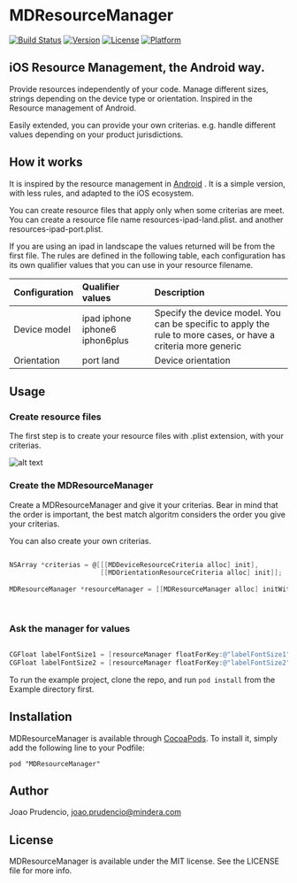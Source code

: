 # MDResourceManager

[![Build Status](https://travis-ci.org/prudencioj/MDResourceManager.svg?branch=master)](https://travis-ci.org/prudencioj/MDResourceManager)
[![Version](https://img.shields.io/cocoapods/v/MDResourceManager.svg?style=flat)](http://cocoadocs.org/docsets/MDResourceManager)
[![License](https://img.shields.io/cocoapods/l/MDResourceManager.svg?style=flat)](http://cocoadocs.org/docsets/MDResourceManager)
[![Platform](https://img.shields.io/cocoapods/p/MDResourceManager.svg?style=flat)](http://cocoadocs.org/docsets/MDResourceManager)


## iOS Resource Management, the Android way.
Provide resources independently of your code. Manage different sizes, strings depending on the device type or orientation.
Inspired in the Resource management of Android.

Easily extended, you can provide your own criterias. e.g. handle different values depending on your product jurisdictions.


## How it works

It is inspired by the resource management in [Android](http://developer.android.com/guide/topics/resources/providing-resources.html#BestMatch) . It is a simple version, with less rules, and adapted to the iOS ecosystem. 

You can create resource files that apply only when some criterias are meet. You can create a resource file name resources-ipad-land.plist. and another resources-ipad-port.plist.

If you are using an ipad in landscape the values returned will be from the first file. The rules are defined in the following table, each configuration has its own qualifier values that you can use in your resource filename.

| Configuration | Qualifier values | Description  |
| :--------------------| :---------------------------| :----------------------------|
|  Device model |  ipad iphone iphone6 iphon6plus  |  Specify the device model. You can be specific to apply the rule to more cases, or have a criteria more generic | 
|  Orientation |  port land  | Device orientation |                                                     


## Usage

### Create resource files

The first step is to create your resource files with .plist extension, with your criterias.

![alt text](http://s23.postimg.org/gj1n2xfbe/Screen_Shot_2015_02_22_at_13_45_42.jpg "Resource files")


### Create the MDResourceManager

Create a MDResourceManager and give it your criterias. Bear in mind that the order is important, the best match algoritm considers the order you give your criterias.

You can also create your own criterias.

```objective-c

NSArray *criterias = @[[[MDDeviceResourceCriteria alloc] init],
                       [[MDOrientationResourceCriteria alloc] init]];
    
MDResourceManager *resourceManager = [[MDResourceManager alloc] initWithPrefixFileName:@"dimensions"
                                                                             criterias:criterias];
    
```

### Ask the manager for values 

```objective-c

CGFloat labelFontSize1 = [resourceManager floatForKey:@"labelFontSize1"];
CGFloat labelFontSize2 = [resourceManager floatForKey:@"labelFontSize2"];

```

To run the example project, clone the repo, and run `pod install` from the Example directory first.

## Installation

MDResourceManager is available through [CocoaPods](http://cocoapods.org). To install
it, simply add the following line to your Podfile:

    pod "MDResourceManager"

## Author

Joao Prudencio, joao.prudencio@mindera.com

## License

MDResourceManager is available under the MIT license. See the LICENSE file for more info.